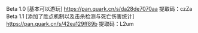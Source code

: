 Beta 1.0 [基本可以游玩] https://pan.quark.cn/s/da28de7070aa 提取码：czZa
Beta 1.1 [添加了胜点机制以及击杀检测与死亡伤害统计] https://pan.quark.cn/s/42ea129ff89b 提取码：L2um

